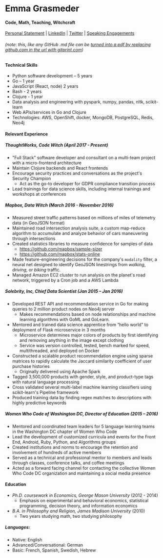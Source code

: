 # Emma Grasmeder
#### Code, Math, Teaching, Witchcraft

[Personal Statement](https://github.com/emmagras/about/blob/master/README.md) | [LinkedIn](https://linkedin.com/in/emmagras)  | [Twitter](https://twitter.com/emilyagras) | [Speaking Engagements](speaking-engagements.md)

###### (note: this, like any GitHub .md file can be [turned into a pdf by replacing github.com in the url with gitprint.com](https://github.com/emilyagras/about/blob/master/cv.md))

#### Technical Skills
- Python software development – 5 years
- Go – 1 year
- JavaScript (React, node) 2 years
- Bash - 2 years
- Clojure - 1 year
- Data analysis and engineering with pyspark, numpy, pandas, nltk, scikit-learn
- Web APIs/services in Go and Clojure
- Technologies: AWS, OpenShift, docker, MongoDB, PostgreSQL, Redis, Neo4j

#### Relevant Experience

##### ThoughtWorks, Code Witch (April 2017 - Present)
- "Full Stack" software developer and consultant on a multi-team project with a micro-frontend architecture
- Maintain Clojure backends and React frontends
- Encourage security practices and conversations as the project's Security Champion
  - Act as the go-to developer for GDPR compliance transition process
- Lead trainings for data science skills, including internal trainings and workshops at conferences


##### Mapbox, Data Witch (March 2016 - November 2016)
- Measured street traffic patterns based on millions of miles of telemetry data (in GeoJSON format)
- Maintained road intersection analysis suite, a custom map-reduce algorithm to accumulate and analyze behavior of cars maneuvering through intersections
- Created statistics libraries to measure confidence for samples of data
  - https://github.com/mapbox/sample-sizer
  - https://github.com/mapbox/stats-online
- Made feature-engineering decisions for the company's `modality` filter, a neural net designed to identify GeoJSON linestrings from _walking_, _driving_, or _biking_ traffic.
- Managed Amazon EC2 cluster to run analysis on the planet's road network, triggered by a Cron job and a AWS Lambda

##### Solebrity, Inc, Chief Data Scientist (Jan 2015 – Jan 2016)
- Developed REST API and recommendation service in Go for making queries to 2 million product nodes on Neo4j server
  - Makes recommendations based on node relationships and machine learning algorithms with GoML and GoLearn.
- Mentored and trained data science apprentice from “hello world” to deployment of Flask microservice in 3 months
  - Microservice determines major colors of products by first identifying and removing anything in the image except clothing
  - Service was version controlled, tested, bench marked for speed, multithreaded, and deployed on Docker
- Constructed a scalable product recommendation engine using sparse matrices to rapidly calculate the Jaccard similarity coefficient of user purchase histories
  - Originally delivered using Apache Spark
- Tagged 3,500,000 products with gender, style, and product-type tags with natural language processing
- Cross validated several multi-label machine learning classifiers using scikit-learn's Pipeline framework
- Produced training data by finding regex matches to descriptions with highly predictive keywords

##### Women Who Code of Washington DC, Director of Education (2015 – 2016)            
- Mentored and coordinated team leaders for 5 language learning teams in the Washington DC chapter of Women Who Code
- Lead the development of customized curricula and events for the Front End, Android, Ruby, Python, and Algorithms groups
- Created institutions and norms to encourage the retention and involvement of hundreds of active members
- Served as a technical and professional mentor to members and leads through classes, conference talks, and coffee meetings
- Acted as a forward facing channel for contacting the collective Women Who Code DC organization and maintaining a social media presence

#### Education
- *Ph.D. coursework in Economics, George Mason University* (2012 - 2014)
  - Emphasis on experimental and behavioral economics, statistical programming, decision theory, and information economics
- *B.A. in Philosophy and Religion, James Madison University* (2010)
  -  Two years studying math, two studying philosophy

##### Languages: 
- Native: English
- Advanced/Conversational: German
- Basic: French, Spanish, Swedish, Hebrew
